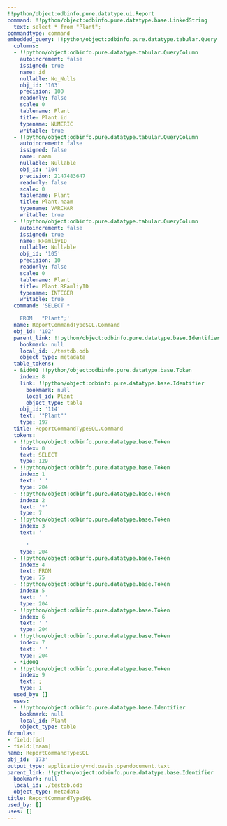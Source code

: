 ```yaml
---
!!python/object:odbinfo.pure.datatype.ui.Report
command: !!python/object:odbinfo.pure.datatype.base.LinkedString
  text: select * from "Plant";
commandtype: command
embedded_query: !!python/object:odbinfo.pure.datatype.tabular.Query
  columns:
  - !!python/object:odbinfo.pure.datatype.tabular.QueryColumn
    autoincrement: false
    issigned: true
    name: id
    nullable: No_Nulls
    obj_id: '103'
    precision: 100
    readonly: false
    scale: 0
    tablename: Plant
    title: Plant.id
    typename: NUMERIC
    writable: true
  - !!python/object:odbinfo.pure.datatype.tabular.QueryColumn
    autoincrement: false
    issigned: false
    name: naam
    nullable: Nullable
    obj_id: '104'
    precision: 2147483647
    readonly: false
    scale: 0
    tablename: Plant
    title: Plant.naam
    typename: VARCHAR
    writable: true
  - !!python/object:odbinfo.pure.datatype.tabular.QueryColumn
    autoincrement: false
    issigned: true
    name: RFamliyID
    nullable: Nullable
    obj_id: '105'
    precision: 10
    readonly: false
    scale: 0
    tablename: Plant
    title: Plant.RFamliyID
    typename: INTEGER
    writable: true
  command: 'SELECT *

    FROM   "Plant";'
  name: ReportCommandTypeSQL.Command
  obj_id: '102'
  parent_link: !!python/object:odbinfo.pure.datatype.base.Identifier
    bookmark: null
    local_id: ./testdb.odb
    object_type: metadata
  table_tokens:
  - &id001 !!python/object:odbinfo.pure.datatype.base.Token
    index: 8
    link: !!python/object:odbinfo.pure.datatype.base.Identifier
      bookmark: null
      local_id: Plant
      object_type: table
    obj_id: '114'
    text: '"Plant"'
    type: 197
  title: ReportCommandTypeSQL.Command
  tokens:
  - !!python/object:odbinfo.pure.datatype.base.Token
    index: 0
    text: SELECT
    type: 129
  - !!python/object:odbinfo.pure.datatype.base.Token
    index: 1
    text: ' '
    type: 204
  - !!python/object:odbinfo.pure.datatype.base.Token
    index: 2
    text: '*'
    type: 7
  - !!python/object:odbinfo.pure.datatype.base.Token
    index: 3
    text: '

      '
    type: 204
  - !!python/object:odbinfo.pure.datatype.base.Token
    index: 4
    text: FROM
    type: 75
  - !!python/object:odbinfo.pure.datatype.base.Token
    index: 5
    text: ' '
    type: 204
  - !!python/object:odbinfo.pure.datatype.base.Token
    index: 6
    text: ' '
    type: 204
  - !!python/object:odbinfo.pure.datatype.base.Token
    index: 7
    text: ' '
    type: 204
  - *id001
  - !!python/object:odbinfo.pure.datatype.base.Token
    index: 9
    text: ;
    type: 1
  used_by: []
  uses:
  - !!python/object:odbinfo.pure.datatype.base.Identifier
    bookmark: null
    local_id: Plant
    object_type: table
formulas:
- field:[id]
- field:[naam]
name: ReportCommandTypeSQL
obj_id: '173'
output_type: application/vnd.oasis.opendocument.text
parent_link: !!python/object:odbinfo.pure.datatype.base.Identifier
  bookmark: null
  local_id: ./testdb.odb
  object_type: metadata
title: ReportCommandTypeSQL
used_by: []
uses: []
---
```

